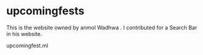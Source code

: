 # upcomingfests
This is the website owned by anmol Wadhwa . I contributed for a Search Bar in his website.

upcomingfest.ml
